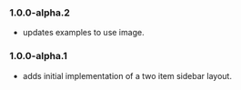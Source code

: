 ### 1.0.0-alpha.2

* updates examples to use image.

### 1.0.0-alpha.1

* adds initial implementation of a two item sidebar layout.
